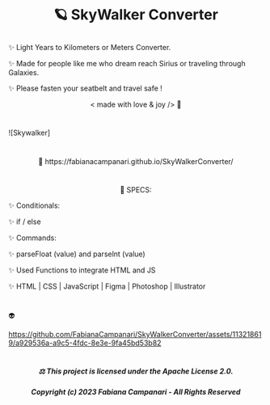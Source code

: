 # <p align="center"> 🪐 SkyWalker Converter </p>

✨ Light Years to Kilometers or Meters Converter. 

✨ Made for people like me who dream reach Sirius or traveling through Galaxies.
 
✨ Please fasten your seatbelt and travel safe ! 

 <p align="center"> < made with love & joy /> 🧡 </p>

#
<p align="center">
<imgs src="(https://github.com/FabianaCampanari/SkyWalkerConverter/assets/113218619/89e93c46-bc08-4c4c-a27f-5e94b28b191b)" />
</p>

![Skywalker]
 
#

<p align="center"> 🚀 https://fabianacampanari.github.io/SkyWalkerConverter/  </p>

#

<p align="center"> 📌 SPECS:

✨ Conditionals:

✨ if / else

✨ Commands: 
 
✨ parseFloat (value) and parselnt (value)

✨ Used Functions to integrate HTML and JS 

✨ HTML | CSS | JavaScript | Figma | Photoshop | Illustrator 

# 
 
 👽
 
 https://github.com/FabianaCampanari/SkyWalkerConverter/assets/113218619/a929536a-a9c5-4fdc-8e3e-9fa45bd53b82 
#

#####  <p align="center"> ⚖︎ This project is licensed under the Apache License 2.0. </p>

#####  <p align="center"> Copyright (c) 2023 Fabiana Campanari - All Rights Reserved </p>

 













